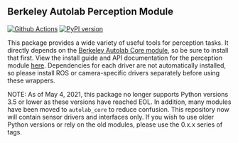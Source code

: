## Berkeley Autolab Perception Module

[![Github Actions](https://github.com/BerkeleyAutomation/perception/actions/workflows/release.yml/badge.svg)](https://github.com/BerkeleyAutomation/perception/actions) [![PyPI version](https://badge.fury.io/py/autolab-perception.svg)](https://badge.fury.io/py/autolab-perception)

This package provides a wide variety of useful tools for perception tasks.
It directly depends on the [Berkeley Autolab Core
module](https://www.github.com/BerkeleyAutomation/autolab_core), so be sure to install
that first.
View the install guide and API documentation for the perception module
[here](https://BerkeleyAutomation.github.io/perception). Dependencies for each driver are not automatically installed, so please install ROS or camera-specific drivers separately before using these wrappers.

NOTE: As of May 4, 2021, this package no longer supports Python versions 3.5 or lower as these versions have reached EOL. In addition, many modules have been moved to `autolab_core` to reduce confusion. This repository now will contain sensor drivers and interfaces only. If you wish to use older Python versions or rely on the old modules, please use the 0.x.x series of tags.